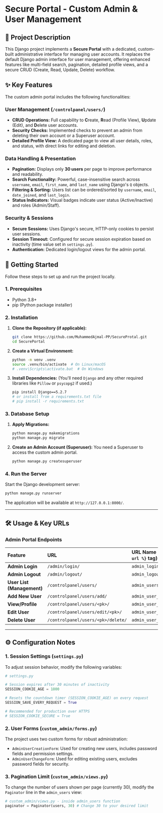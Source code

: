 
# Secure Portal - Custom Admin & User Management

## 📝 Project Description

This Django project implements a **Secure Portal** with a dedicated, custom-built administrative interface for managing user accounts. It replaces the default Django admin interface for user management, offering enhanced features like multi-field search, pagination, detailed profile views, and a secure CRUD (Create, Read, Update, Delete) workflow.

## ✨ Key Features

The custom admin portal includes the following functionalities:

### User Management (`/controlpanel/users/`)

  * **CRUD Operations:** Full capability to **C**reate, **R**ead (Profile View), **U**pdate (Edit), and **D**elete user accounts.
  * **Security Checks:** Implemented checks to prevent an admin from deleting their own account or a Superuser account.
  * **Detailed Profile View:** A dedicated page to view all user details, roles, and status, with direct links for editing and deletion.

### Data Handling & Presentation

  * **Pagination:** Displays only **30 users** per page to improve performance and readability.
  * **Search Functionality:** Powerful, case-insensitive search across `username`, `email`, `first_name`, and `last_name` using Django's `Q` objects.
  * **Filtering & Sorting:** Users list can be ordered/sorted by `username`, `email`, `date_joined`, and `last_login`.
  * **Status Indicators:** Visual badges indicate user status (Active/Inactive) and roles (Admin/Staff).

### Security & Sessions

  * **Secure Sessions:** Uses Django's secure, HTTP-only cookies to persist user sessions.
  * **Session Timeout:** Configured for secure session expiration based on inactivity (time value set in `settings.py`).
  * **Authentication:** Dedicated login/logout views for the admin portal.

## 🚀 Getting Started

Follow these steps to set up and run the project locally.

### 1\. Prerequisites

  * Python 3.8+
  * pip (Python package installer)

### 2\. Installation

1.  **Clone the Repository (if applicable):**

    ```bash
    git clone https://github.com/MuhammedAjmal-PP/SecureProtal.git
    cd SecurePortal
    ```

2.  **Create a Virtual Environment:**

    ```bash
    python -m venv .venv
    source .venv/bin/activate  # On Linux/macOS
    # .venv\Scripts\activate.bat  # On Windows
    ```

3.  **Install Dependencies:**
    (You'll need `Django` and any other required libraries like `Pillow` or `psycopg2` if used.)

    ```bash
    pip install Django==5.2.7
    # or install from a requirements.txt file
    # pip install -r requirements.txt
    ```

### 3\. Database Setup

1.  **Apply Migrations:**

    ```bash
    python manage.py makemigrations
    python manage.py migrate
    ```

2.  **Create an Admin Account (Superuser):**
    You need a Superuser to access the custom admin portal.

    ```bash
    python manage.py createsuperuser
    ```

### 4\. Run the Server

Start the Django development server:

```bash
python manage.py runserver
```

The application will be available at `http://127.0.0.1:8000/`.

-----

## 🛠️ Usage & Key URLs

### Admin Portal Endpoints

| Feature | URL | URL Name (for `{% url %}` tag) |
| :--- | :--- | :--- |
| **Admin Login** | `/admin/login/` | `admin_login` |
| **Admin Logout** | `/admin/logout/` | `admin_logout` |
| **User List (Management)** | `/controlpanel/users/` | `admin_users` |
| **Add New User** | `/controlpanel/users/add/` | `admin_user_add` |
| **View/Profile** | `/controlpanel/users/<pk>/` | `admin_user_profile` |
| **Edit User** | `/controlpanel/users/edit/<pk>/` | `admin_user_edit` |
| **Delete User** | `/controlpanel/users/<pk>/delete/` | `admin_user_delete` |

-----

## ⚙️ Configuration Notes

### 1\. Session Settings (`settings.py`)

To adjust session behavior, modify the following variables:

```python
# settings.py

# Session expires after 30 minutes of inactivity
SESSION_COOKIE_AGE = 1800 

# Resets the countdown timer (SESSION_COOKIE_AGE) on every request
SESSION_SAVE_EVERY_REQUEST = True 

# Recommended for production over HTTPS
# SESSION_COOKIE_SECURE = True 
```

### 2\. User Forms (`custom_admin/forms.py`)

The project uses two custom forms for robust administration:

  * `AdminUserCreationForm`: Used for creating new users, includes password fields and permission settings.
  * `AdminUserChangeForm`: Used for editing existing users, excludes password fields for security.

### 3\. Pagination Limit (`custom_admin/views.py`)

To change the number of users shown per page (currently 30), modify the `Paginator` line in the `admin_users` view:

```python
# custom_admin/views.py - inside admin_users function
paginator = Paginator(users, 30) # Change 30 to your desired limit
```
